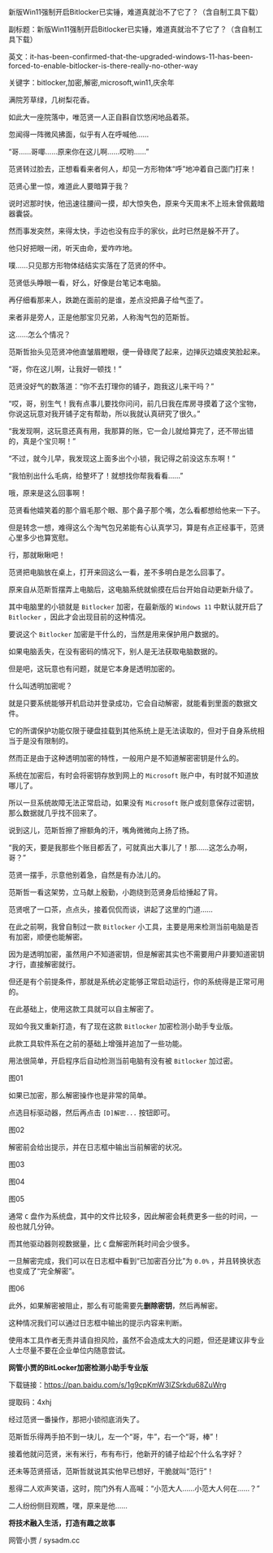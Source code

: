 新版Win11强制开启Bitlocker已实锤，难道真就治不了它了？（含自制工具下载）

副标题：新版Win11强制开启Bitlocker已实锤，难道真就治不了它了？（含自制工具下载）

英文：it-has-been-confirmed-that-the-upgraded-windows-11-has-been-forced-to-enable-bitlocker-is-there-really-no-other-way

关键字：bitlocker,加密,解密,microsoft,win11,庆余年







满院芳草绿，几树梨花香。

如此大一座院落中，唯范贤一人正自斟自饮悠闲地品着茶。

忽闻得一阵微风拂面，似乎有人在呼喊他……



“哥……哥㖿……原来你在这儿啊……哎哟……”

范贤转过脸去，正想看看来者何人，却见一方形物体“呼”地冲着自己面门打来！

范贤心里一惊，难道此人要暗算于我？

说时迟那时快，他迅速往腰间一摸，却大惊失色，原来今天周末不上班未曾佩戴暗器囊袋。

然而事发突然，来得太快，手边也没有应手的家伙，此时已然是躲不开了。

他只好把眼一闭，听天由命，爱咋咋地。

噗……只见那方形物体结结实实落在了范贤的怀中。

范贤低头睁眼一看，好么，好像是台笔记本电脑。

再仔细看那来人，跌跪在面前的是谁，差点没把鼻子给气歪了。

来者非是旁人，正是他那宝贝兄弟，人称淘气包的范斯哲。



这……怎么个情况？

范斯哲抬头见范贤冲他直皱眉瞪眼，便一骨碌爬了起来，边掸灰边嬉皮笑脸起来。

“哥，你在这儿啊，让我好一顿找！”

范贤没好气的数落道：“你不去打理你的铺子，跑我这儿来干吗？”

“哎，哥，别生气！我有点事儿要找你问问，前几日我在库房寻摸着了这个宝物，你说这玩意对我开铺子定有帮助，所以我就认真研究了很久。”

“我发现啊，这玩意还真有用，我那算的账，它一会儿就给算完了，还不带出错的，真是个宝贝啊！”

“不过，就今儿早，我发现这上面多出个小锁，我记得之前没这东东啊！”

“我怕别出什么毛病，给整坏了！就想找你帮我看看……”



哦，原来是这么回事啊！

范贤看他嬉笑着的那个眉毛那个眼、那个鼻子那个嘴，怎么看都想给他来一下子。

但是转念一想，难得这么个淘气包兄弟能有心认真学习，算是有点正经事干，范贤心里多少也算宽慰。

行，那就瞅瞅吧！



范贤把电脑放在桌上，打开来回这么一看，差不多明白是怎么回事了。

原来自从范斯哲摆弄上电脑后，这电脑系统就偷摸在后台开始自动更新升级了。

其中电脑里的小锁就是 `Bitlocker` 加密，在最新版的 `Windows 11` 中默认就开启了 `Bitlocker` ，因此才会出现目前的这种情况。



要说这个 `Bitlocker` 加密是干什么的，当然是用来保护用户数据的。

如果电脑丢失，在没有密码的情况下，别人是无法获取电脑数据的。

但是吧，这玩意也有问题，就是它本身是透明加密的。

什么叫透明加密呢？

就是只要系统能够开机启动并登录成功，它会自动解密，就能看到里面的数据文件。

它的所谓保护功能仅限于硬盘挂载到其他系统上是无法读取的，但对于自身系统相当于是没有限制的。

然而正是由于这种透明加密的特性，一般用户是不知道解密密钥是什么的。

系统在加密后，有时会将密钥存放到网上的 `Microsoft` 账户中，有时就不知道放哪儿了。

所以一旦系统故障无法正常启动，如果没有 `Microsoft` 账户或刻意保存过密钥，那么数据就几乎找不回来了。



说到这儿，范斯哲擦了擦额角的汗，嘴角微微向上扬了扬。

“我的天，要是我那些个账目都丢了，可就真出大事儿了！那……这怎么办啊，哥？”

范贤一摆手，示意他别着急，自然是有办法儿的。

范斯哲一看这架势，立马献上殷勤，小跑绕到范贤身后给捶起了背。

范贤呡了一口茶，点点头，接着侃侃而谈，讲起了这里的门道……



在此之前啊，我曾自制过一款 `Bitlocker` 小工具，主要是用来检测当前电脑是否有加密，顺便也能解密。

因为是透明加密，虽然用户不知道密钥，但是解密其实也不需要用户非要知道密钥才行，直接解密就行。

但还是有个前提条件，那就是系统必定能够正常启动运行，你的系统得是正常可用的。

在此基础上，使用这款工具就可以自主解密了。



现如今我又重新打造，有了现在这款 `Bitlocker` 加密检测小助手专业版。

此款工具软件系在之前的基础上增强并追加了一些功能。

用法很简单，开启程序后自动检测当前电脑有没有被 `Bitlocker` 加过密。

图01



如果已加密，那么解密操作也是非常的简单。

点选目标驱动器，然后再点击 `[D]解密...` 按钮即可。

图02



解密前会给出提示，并在日志框中输出当前解密的状况。

图03

图04

图05



通常 `C` 盘作为系统盘，其中的文件比较多，因此解密会耗费更多一些的时间，一般也就几分钟。

而其他驱动器则视数据量，比 `C` 盘解密所耗时间会少很多。

一旦解密完成，我们可以在日志框中看到“已加密百分比”为 `0.0%` ，并且转换状态也变成了“完全解密”。

图06



此外，如果解密被阻止，那么有可能需要先**删除密钥**，然后再解密。

这种情况我们可以通过日志框中输出的提示内容来判断。

使用本工具作者无责并请自担风险，虽然不会造成太大的问题，但还是建议非专业人士尽量不要在企业单位内随意尝试。



**网管小贾的BitLocker加密检测小助手专业版**

下载链接：https://pan.baidu.com/s/1g9cpKmW3IZSrkdu68ZuWrg

提取码：4xhj



经过范贤一番操作，那把小锁彻底消失了。

范斯哲乐得两手拍不到一块儿，左一个“哥，牛”，右一个“哥，棒”！

接着他就问范贤，米有米行，布有布行，他新开的铺子给起个什么名字好？

还未等范贤搭话，范斯哲就说其实他早已想好，干脆就叫“范行”！

惹得二人欢声笑语，这时，院门外有人高喊：“小范大人……小范大人何在……？”

二人纷纷侧目观瞧，嘿，原来是他……



**将技术融入生活，打造有趣之故事**

网管小贾 / sysadm.cc